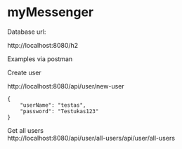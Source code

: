 # myMessenger

Database url:

http://localhost:8080/h2

Examples via postman 

Create user

http://localhost:8080/api/user/new-user

    {
        "userName": "testas",
        "password": "Testukas123"
    }
    
Get all users    
http://localhost:8080/api/user/all-users/api/user/all-users    
